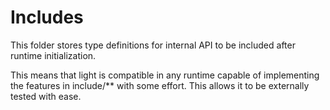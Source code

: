 # Includes

This folder stores type definitions for internal API to be included after runtime initialization.

This means that light is compatible in any runtime capable of implementing the features
in include/** with some effort. This allows it to be externally tested with ease.
